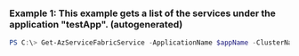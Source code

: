 ### Example 1: This example gets a list of the services under the application "testApp". (autogenerated)
```powershell
PS C:\> Get-AzServiceFabricService -ApplicationName $appName -ClusterName $clusterName -ResourceGroupName $resourceGroupName
```

